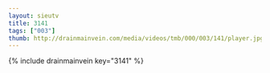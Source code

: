 ```yaml
--- 
layout: sieutv
title: 3141
tags: ["003"]
thumb: http://drainmainvein.com/media/videos/tmb/000/003/141/player.jpg
---
```

{% include drainmainvein key="3141" %} 
